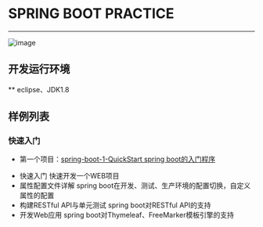 # SPRING BOOT PRACTICE
-----
![image](https://github.com/timebusker/spring-boot/raw/master/static/spring-boot.png?raw=true)
## 开发运行环境
** eclipse、JDK1.8

## 样例列表
### 快速入门	
- 第一个项目：[spring-boot-1-QuickStart spring boot的入门程序](http://blog.didispace.com/springbootexception/)
+ 快速入门                    快速开发一个WEB项目
+ 属性配置文件详解            spring boot在开发、测试、生产环境的配置切换，自定义属性的配置
+ 构建RESTful API与单元测试   spring boot对RESTful API的支持
+ 开发Web应用                 spring boot对Thymeleaf、FreeMarker模板引擎的支持
